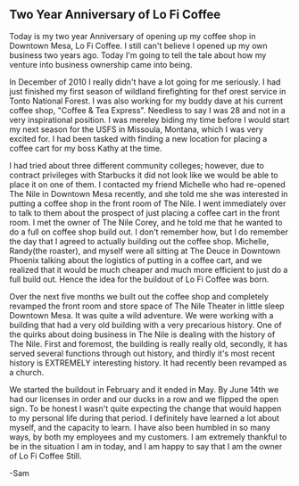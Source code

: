 Two Year Anniversary of Lo Fi Coffee
-----

Today is my two year Anniversary of opening up my coffee shop in Downtown Mesa, Lo Fi Coffee.  I still can't believe I opened up my own business two years ago.  Today I'm going to tell the tale about how my venture into business ownership came into being.

In December of 2010 I really didn't have a lot going for me seriously.  I had just finished my first season of wildland firefighting for thef orest service in Tonto National Forest.  I was also working for my buddy dave at his current coffee shop, "Coffee & Tea Express".  Needless to say I was 28 and not in a very inspirational position.  I was mereley biding my time before I would start my next season for the USFS in Missoula, Montana, which I was very excited for.  I had been tasked with finding a new location for placing a coffee cart for my boss Kathy at the time.

I had tried about three different community colleges; however, due to contract privileges with Starbucks it did not look like we would be able to place it on one of them.  I contacted my friend Michelle who had re-opened The Nile in Downtown Mesa recently, and she told me she was interested in putting a coffee shop in the front room of The Nile.  I went immediately over to talk to them about the prospect of just placing a coffee cart in the front room.  I met the owner of The Nile Corey, and he told me that he wanted to do a full on coffee shop build out.  I don't remember how, but I do remember the day that I agreed to actually building out the coffee shop.  Michelle, Randy(the roaster), and myself were all sitting at The Deuce in Downtown Phoenix talking about the logistics of putting in a coffee cart, and we realized that it would be much cheaper and much more efficient to just do a full build out.  Hence the idea for the buildout of Lo Fi Coffee was born.

Over the next five months we built out the coffee shop and completely revamped the front room and store space of The Nile Theater in little sleep Downtown Mesa.  It was quite a wild adventure.  We were working with a building that had a very old building with a very precarious history.  One of the quirks about doing business in The Nile is dealing with the history of The Nile.  First and foremost, the building is really really old, secondly, it has served several functions through out history, and thirdly it's most recent history is EXTREMELY interesting history.  It had recently been revamped as a church.

We started the buildout in February and it ended in May.  By June 14th we had our licenses in order and our ducks in a row and we flipped the open sign.  To be honest I wasn't quite expecting the change that would happen to my personal life during that period.  I definitely have learned a lot about myself, and the capacity to learn.  I have also been humbled in so many ways, by both my employees and my customers.  I am extremely thankful to be in the situation I am in today, and I am happy to say that I am the owner of Lo Fi Coffee Still.

-Sam
